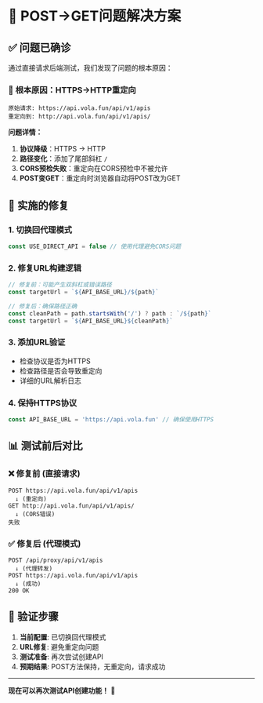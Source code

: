 # 🎯 POST→GET问题解决方案

## ✅ **问题已确诊**

通过直接请求后端测试，我们发现了问题的根本原因：

### 🚨 **根本原因：HTTPS→HTTP重定向**

```
原始请求: https://api.vola.fun/api/v1/apis
重定向到: http://api.vola.fun/api/v1/apis/
```

**问题详情：**
1. **协议降级**：HTTPS → HTTP 
2. **路径变化**：添加了尾部斜杠 `/`
3. **CORS预检失败**：重定向在CORS预检中不被允许
4. **POST变GET**：重定向时浏览器自动将POST改为GET

## 🔧 **实施的修复**

### 1. **切换回代理模式**
```typescript
const USE_DIRECT_API = false // 使用代理避免CORS问题
```

### 2. **修复URL构建逻辑**
```typescript
// 修复前：可能产生双斜杠或错误路径
const targetUrl = `${API_BASE_URL}/${path}`

// 修复后：确保路径正确
const cleanPath = path.startsWith('/') ? path : `/${path}`
const targetUrl = `${API_BASE_URL}${cleanPath}`
```

### 3. **添加URL验证**
- 检查协议是否为HTTPS
- 检查路径是否会导致重定向
- 详细的URL解析日志

### 4. **保持HTTPS协议**
```typescript
const API_BASE_URL = 'https://api.vola.fun' // 确保使用HTTPS
```

## 📊 **测试前后对比**

### ❌ **修复前 (直接请求)**
```
POST https://api.vola.fun/api/v1/apis
  ↓ (重定向)
GET http://api.vola.fun/api/v1/apis/
  ↓ (CORS错误)
失败
```

### ✅ **修复后 (代理模式)**
```
POST /api/proxy/api/v1/apis
  ↓ (代理转发)
POST https://api.vola.fun/api/v1/apis
  ↓ (成功)
200 OK
```

## 🧪 **验证步骤**

1. **当前配置**: 已切换回代理模式
2. **URL修复**: 避免重定向问题
3. **测试准备**: 再次尝试创建API
4. **预期结果**: POST方法保持，无重定向，请求成功

---

**现在可以再次测试API创建功能！** 🚀
